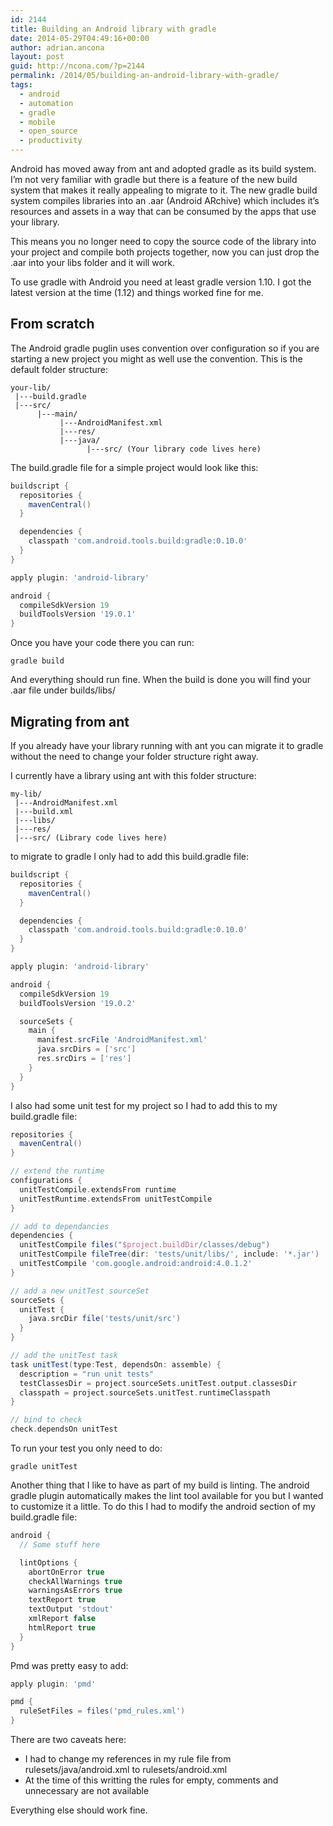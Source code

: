 ```yaml
---
id: 2144
title: Building an Android library with gradle
date: 2014-05-29T04:49:16+00:00
author: adrian.ancona
layout: post
guid: http://ncona.com/?p=2144
permalink: /2014/05/building-an-android-library-with-gradle/
tags:
  - android
  - automation
  - gradle
  - mobile
  - open_source
  - productivity
---
```

Android has moved away from ant and adopted gradle as its build system. I&#8217;m not very familiar with gradle but there is a feature of the new build system that makes it really appealing to migrate to it. The new gradle build system compiles libraries into an .aar (Android ARchive) which includes it&#8217;s resources and assets in a way that can be consumed by the apps that use your library.

This means you no longer need to copy the source code of the library into your project and compile both projects together, now you can just drop the .aar into your libs folder and it will work.

To use gradle with Android you need at least gradle version 1.10. I got the latest version at the time (1.12) and things worked fine for me.

<!--more-->

## From scratch

The Android gradle puglin uses convention over configuration so if you are starting a new project you might as well use the convention. This is the default folder structure:

```
your-lib/
 |---build.gradle
 |---src/
      |---main/
           |---AndroidManifest.xml
           |---res/
           |---java/
                 |---src/ (Your library code lives here)
```

The build.gradle file for a simple project would look like this:

```groovy
buildscript {
  repositories {
    mavenCentral()
  }

  dependencies {
    classpath 'com.android.tools.build:gradle:0.10.0'
  }
}

apply plugin: 'android-library'

android {
  compileSdkVersion 19
  buildToolsVersion '19.0.1'
}
```

Once you have your code there you can run:

```
gradle build
```

And everything should run fine. When the build is done you will find your .aar file under builds/libs/

## Migrating from ant

If you already have your library running with ant you can migrate it to gradle without the need to change your folder structure right away.

I currently have a library using ant with this folder structure:

```
my-lib/
 |---AndroidManifest.xml
 |---build.xml
 |---libs/
 |---res/
 |---src/ (Library code lives here)
```

to migrate to gradle I only had to add this build.gradle file:

```groovy
buildscript {
  repositories {
    mavenCentral()
  }

  dependencies {
    classpath 'com.android.tools.build:gradle:0.10.0'
  }
}

apply plugin: 'android-library'

android {
  compileSdkVersion 19
  buildToolsVersion '19.0.2'

  sourceSets {
    main {
      manifest.srcFile 'AndroidManifest.xml'
      java.srcDirs = ['src']
      res.srcDirs = ['res']
    }
  }
}
```

I also had some unit test for my project so I had to add this to my build.gradle file:

```groovy
repositories {
  mavenCentral()
}

// extend the runtime
configurations {
  unitTestCompile.extendsFrom runtime
  unitTestRuntime.extendsFrom unitTestCompile
}

// add to dependancies
dependencies {
  unitTestCompile files("$project.buildDir/classes/debug")
  unitTestCompile fileTree(dir: 'tests/unit/libs/', include: '*.jar')
  unitTestCompile 'com.google.android:android:4.0.1.2'
}

// add a new unitTest sourceSet
sourceSets {
  unitTest {
    java.srcDir file('tests/unit/src')
  }
}

// add the unitTest task
task unitTest(type:Test, dependsOn: assemble) {
  description = "run unit tests"
  testClassesDir = project.sourceSets.unitTest.output.classesDir
  classpath = project.sourceSets.unitTest.runtimeClasspath
}

// bind to check
check.dependsOn unitTest
```

To run your test you only need to do:

```
gradle unitTest
```

Another thing that I like to have as part of my build is linting. The android gradle plugin automatically makes the lint tool available for you but I wanted to customize it a little. To do this I had to modify the android section of my build.gradle file:

```groovy
android {
  // Some stuff here

  lintOptions {
    abortOnError true
    checkAllWarnings true
    warningsAsErrors true
    textReport true
    textOutput 'stdout'
    xmlReport false
    htmlReport true
  }
}
```

Pmd was pretty easy to add:

```groovy
apply plugin: 'pmd'

pmd {
  ruleSetFiles = files('pmd_rules.xml')
}
```

There are two caveats here:

  * I had to change my references in my rule file from rulesets/java/android.xml to rulesets/android.xml
  * At the time of this writting the rules for empty, comments and unnecessary are not available

Everything else should work fine.
